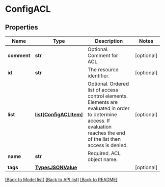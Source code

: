 # ConfigACL

## Properties
Name | Type | Description | Notes
------------ | ------------- | ------------- | -------------
**comment** | **str** | Optional. Comment for ACL. | [optional] 
**id** | **str** | The resource identifier. | [optional] 
**list** | [**list[ConfigACLItem]**](ConfigACLItem.md) | Optional. Ordered list of access control elements. Elements are evaluated in order to determine access. If evaluation reaches the end of the list then access is denied. | [optional] 
**name** | **str** | Required. ACL object name. | 
**tags** | [**TypesJSONValue**](TypesJSONValue.md) |  | [optional] 

[[Back to Model list]](../README.md#documentation-for-models) [[Back to API list]](../README.md#documentation-for-api-endpoints) [[Back to README]](../README.md)


